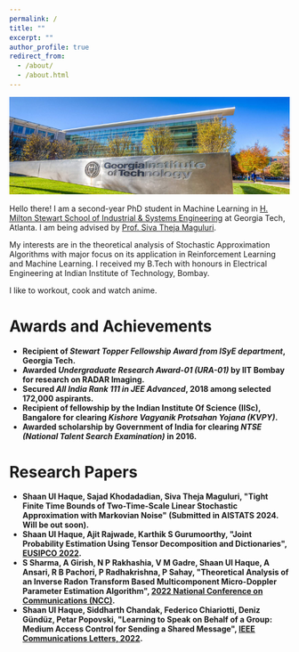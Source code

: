 ```yaml
---
permalink: /
title: ""
excerpt: ""
author_profile: true
redirect_from: 
  - /about/
  - /about.html
---
```


<img src="/images/GA_Tech.png" alt="hi" class="inline"/>

Hello there! I am a second-year PhD student in Machine Learning in [H. Milton Stewart School of Industrial & Systems Engineering](https://www.isye.gatech.edu/) at Georgia Tech, Atlanta. I am being advised by [Prof. Siva Theja Maguluri](https://sites.google.com/site/sivatheja/).

My interests are in the theoretical analysis of Stochastic Approximation Algorithms with major focus on its application in Reinforcement Learning and Machine Learning. I received my B.Tech with honours in Electrical Engineering at Indian Institute of Technology, Bombay. 

I like to workout, cook and watch anime. 

# Awards and Achievements
* <b>Recipient of *Stewart Topper Fellowship Award from ISyE department*, Georgia Tech. </b> <br>
* <b>Awarded *Undergraduate Research Award-01 (URA-01)* by IIT Bombay for research on RADAR Imaging. </b> <br>
* <b>Secured *All India Rank 111 in JEE Advanced*, 2018 among selected 172,000 aspirants. </b> <br>
* <b>Recipient of fellowship by the Indian Institute Of Science (IISc), Bangalore for clearing *Kishore Vagyanik Protsahan Yojana (KVPY)*. </b> <br>
* <b>Awarded scholarship by Government of India for clearing *NTSE (National Talent Search Examination)* in 2016. </b> <br>

# Research Papers
* <b>Shaan Ul Haque, Sajad Khodadadian, Siva Theja Maguluri, "Tight Finite Time Bounds of Two-Time-Scale Linear Stochastic Approximation with Markovian Noise" (Submitted in AISTATS 2024. Will be out soon). </b> <br>
* <b>Shaan Ul Haque, Ajit Rajwade, Karthik S Gurumoorthy, "Joint Probability Estimation Using Tensor Decomposition and Dictionaries", [EUSIPCO 2022](https://eurasip.org/Proceedings/Eusipco/Eusipco2022/pdfs/0002226.pdf).  </b> <br>
* <b>S Sharma, A Girish, N P Rakhashia, V M Gadre, Shaan Ul Haque, A Ansari, R B Pachori, P Radhakrishna, P Sahay, "Theoretical Analysis of an Inverse Radon Transform Based Multicomponent Micro-Doppler Parameter Estimation Algorithm", [2022 National Conference on Communications (NCC)](https://ieeexplore.ieee.org/abstract/document/9806802).  </b> <br>
* <b>Shaan Ul Haque, Siddharth Chandak, Federico Chiariotti, Deniz Gündüz, Petar Popovski, "Learning to Speak on Behalf of a Group: Medium Access Control for Sending a Shared Message", [IEEE Communications Letters, 2022](https://ieeexplore.ieee.org/abstract/document/9792282).  </b> <br>


